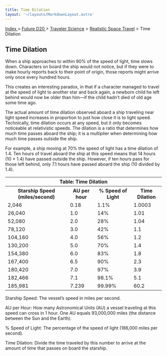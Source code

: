 ```yaml
---
title: Time Dilation
layout: '~/layouts/MarkdownLayout.astro'
---
```


[ Index ](/) > [ Future D20 ](/future.d20.srd) > [Traveler Science](/future.d20.srd/traveler.science) > [Realistic Space Travel](/future.d20.srd/traveler.science/realistic.space.travel) > Time Dilation

## Time Dilation

When a ship approaches to within 90% of the speed of light, time slows down.
Characters on board the ship would not notice, but if they were to make hourly
reports back to their point of origin, those reports might arrive only once
every hundred hours.

This creates an interesting paradox, in that if a character managed to travel
at the speed of light to another star and back again, a newborn child he left
behind would now be older than him—if the child hadn’t died of old age some
time ago.

The actual amount of time dilation observed aboard a ship traveling near light
speed increases in proportion to just how close it is to light speed.
Technically, time dilation occurs at any speed, but it only becomes noticeable
at relativistic speeds. The dilation is a ratio that determines how much time
passes aboard the ship; it is a multiplier when determining how much time
passes outside the ship.

For example, a ship moving at 70% the speed of light has a time dilation of
1.4. Ten hours of travel aboard the ship at this speed means that 14 hours (10
× 1.4) have passed outside the ship. However, if ten hours pass for those left
behind, only 7.1 hours have passed aboard the ship (10 divided by 1.4).


<table> <tr><th colspan="4">Table: Time Dilation</th></tr> <tr><th>Starship Speed (miles/second)</th><th>AU per hour</th><th>% Speed of Light</th><th>Time Dilation</th></tr> <tr><td>2,046</td><td>0.18</td><td>1.1%</td><td>1.0003</td></tr> <tr class="shaded"><td>26,040</td><td>1.0</td><td>14%</td><td>1.01</td></tr> <tr><td>52,080</td><td>2.0</td><td>28%</td><td>1.04</td></tr> <tr class="shaded"><td>78,120</td><td>3.0</td><td>42%</td><td>1.1</td></tr> <tr><td>104,160</td><td>4.0</td><td>56%</td><td>1.2</td></tr> <tr class="shaded"><td>130,200</td><td>5.0</td><td>70%</td><td>1.4</td></tr> <tr><td>154,380</td><td>6.0</td><td>83%</td><td>1.8</td></tr> <tr class="shaded"><td>167,400</td><td>6.5</td><td>90%</td><td>2.3</td></tr> <tr><td>180,420</td><td>7.0</td><td>97%</td><td>3.9</td></tr> <tr class="shaded"><td>182,466</td><td>7.1</td><td>98.1%</td><td>5.1</td></tr> <tr><td>185,981</td><td>7.239</td><td>99.99%</td><td>60.2</td></tr> </table>


Starship Speed: The vessel’s speed in miles per second.

AU per Hour: How many Astronomical Units (AU) a vessel traveling at this speed
can cross in 1 hour. One AU equals 93,000,000 miles (the distance between the
Sun and the Earth).

% Speed of Light: The percentage of the speed of light (186,000 miles per
second).

Time Dilation: Divide the time traveled by this number to arrive at the amount
of time that passes on board the starship.

